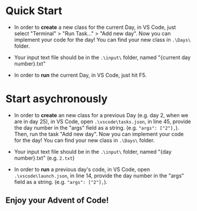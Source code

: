 # Quick Start

- In order to **create** a new class for the current Day, in VS Code, just select "Terminal" > "Run Task..." > "Add new day".
Now you can implement your code for the day! You can find your new class in `.\Days\` folder.

- Your input text file should be in the `.\input\` folder, named "{current day number}.txt"

- In order to **run** the current Day, in VS Code, just hit F5.

# Start asychronously

- In order to **create** an new class for a previous Day (e.g. day 2, when we are in day 25), in VS Code,
open `.\vscode\tasks.json`, in line 45, provide the day number in the "args" field as a string. (e.g. `"args": ["2"],`).
Then, run the task "Add new day". Now you can implement your code for the day! You can find your new class in `.\Days\` folder.

- Your input text file should be in the `.\input\` folder, named "{day number}.txt" (e.g. `2.txt`)

- In order to **run** a previous day's code, in VS Code,
open `.\vscode\launch.json`, in line 14, provide the day number in the "args" field as a string. (e.g. `"args": ["2"],`).

## Enjoy your Advent of Code!